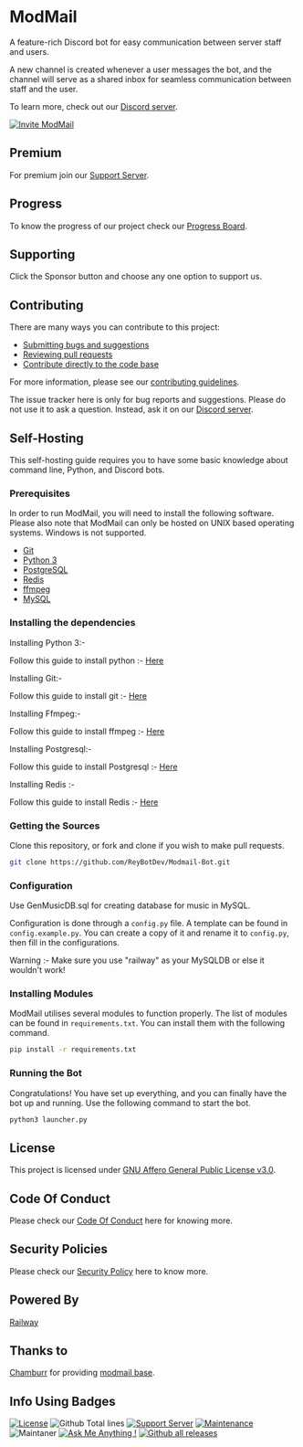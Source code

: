 # ModMail

A feature-rich Discord bot for easy communication between server staff and users.

A new channel is created whenever a user messages the bot, and the channel will serve as a shared
inbox for seamless communication between staff and the user.

To learn more, check out our [Discord server](https://dsc.gg/modmail-support).

[![Invite ModMail](https://raw.githubusercontent.com/nsde/neovision/main/readme_images/add-to-dc.png)](https://dsc.gg/modmail-bot)

## Premium

For premium join our [Support Server](https://dsc.gg/modmail-support).

## Progress

To know the progress of our project check our [Progress Board](https://github.com/ReyBotDev/ModMail-Bot/projects/1).

## Supporting

Click the Sponsor button and choose any one option to support us.

## Contributing

There are many ways you can contribute to this project:

- [Submitting bugs and suggestions](https://github.com/ReyBotDev/ModMail-Bot/issues)
- [Reviewing pull requests](https://github.com/ReyBotDev/ModMail-Bot/pulls)
- [Contribute directly to the code base](https://github.com/ReyBotDev/ModMail-Bot/pulls)

For more information, please see
our [contributing guidelines](https://github.com/ReyBotDev/ModMail-Bot/blob/master/CONTRIBUTING.md).

The issue tracker here is only for bug reports and suggestions. Please do not use it to ask a
question. Instead, ask it on our [Discord server](dsc.gg/modmail-support).

## Self-Hosting

This self-hosting guide requires you to have some basic knowledge about command line, Python, and
Discord bots.

### Prerequisites

In order to run ModMail, you will need to install the following software. Please also note that
ModMail can only be hosted on UNIX based operating systems. Windows is not supported.

- [Git](https://git-scm.com)
- [Python 3](https://www.python.org/downloads/)
- [PostgreSQL](https://www.postgresql.org/download/)
- [Redis](https://redis.io/download/)
- [ffmpeg](https://www.ffmpeg.org)
- [MySQL](https://www.mysql.com/)

### Installing the dependencies

Installing Python 3:-

Follow this guide to install python :- [Here](https://www.digitalocean.com/community/tutorials/how-to-install-python-3-and-set-up-a-programming-environment-on-an-ubuntu-20-04-server)

Installing Git:-

Follow this guide to install git :- [Here](https://linuxize.com/post/how-to-install-git-on-ubuntu-18-04/)

Installing Ffmpeg:-

Follow this guide to install ffmpeg :- [Here](https://linuxize.com/post/how-to-install-ffmpeg-on-ubuntu-18-04/)

Installing Postgresql:-

Follow this guide to install Postgresql :- [Here](https://www.digitalocean.com/community/tutorials/how-to-install-postgresql-on-ubuntu-20-04-quickstart)

Installing Redis :-

Follow this guide to install Redis :- [Here](https://www.digitalocean.com/community/tutorials/how-to-install-and-secure-redis-on-ubuntu-18-04)

### Getting the Sources

Clone this repository, or fork and clone if you wish to make pull requests.

```sh
git clone https://github.com/ReyBotDev/Modmail-Bot.git
```

### Configuration

Use GenMusicDB.sql for creating database for music in MySQL.

Configuration is done through a `config.py` file. A template can be found in `config.example.py`.
You can create a copy of it and rename it to `config.py`, then fill in the configurations.

Warning :- Make sure you use "railway" as your MySQLDB or else it wouldn't work!

### Installing Modules

ModMail utilises several modules to function properly. The list of modules can be found
in `requirements.txt`. You can install them with the following command.

```sh
pip install -r requirements.txt
```

### Running the Bot

Congratulations! You have set up everything, and you can finally have the bot up and running. Use the following command to start the bot.

```sh
python3 launcher.py
```

## License

This project is licensed
under [GNU Affero General Public License v3.0](https://github.com/ReyBotDev/ModMail-Bot/blob/master/LICENSE).

## Code Of Conduct

Please check our [Code Of Conduct](https://github.com/ReyBotDev/ModMail-Bot/blob/main/CODE_OF_CONDUCT.md) here for knowing more.

## Security Policies

Please check our [Security Policy](https://github.com/ReyBotDev/ModMail-Bot/blob/main/SECURITY.md) here to know more.

## Powered By

[Railway](https://railway.app)

## Thanks to

[Chamburr](https://github.com/chamburr) for providing [modmail base](https://github.com/chamburr/modmail).

## Info Using Badges

[![License](https://img.shields.io/github/license/ReyBotDev/ModMail-Bot.svg)](https://github.com/ReyBotDev/ModMail-Bot/blob/master/LICENSE?style=for-the-badge)
![Github Total lines](https://tokei.rs/b1/github/ReyBotDev/ModMail-Bot?style=for-the-badge)
[![Support Server](https://img.shields.io/discord/838694261473542164.svg?label=Discord&logo=Discord&colorB=7289da&style=for-the-badge)](https://dsc.gg/modmail-support)
[![Maintenance](https://img.shields.io/badge/Maintained%3F-yes-green.svg)](https://GitHub.com/Naereen/StrapDown.js/graphs/commit-activity)
![Maintaner](https://img.shields.io/badge/maintainer-ReyBotDev-blue)
[![Ask Me Anything !](https://img.shields.io/badge/Ask%20me-anything-1abc9c.svg)](https://dsc.gg/modmail-support)
[![Github all releases](https://img.shields.io/github/downloads/Naereen/StrapDown.js/total.svg)](https://GitHub.com/ReyBotDev/ModMail-Bot/releases/)
